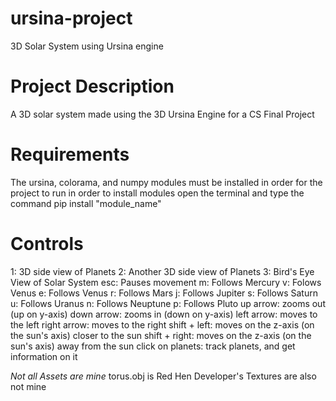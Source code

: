 # ursina-project
3D Solar System using Ursina engine 

# Project Description
A 3D solar system made using the 3D Ursina Engine for a CS Final Project 

# Requirements 
The ursina, colorama, and numpy modules must be installed in order for the project to run 
in order to install modules open the terminal and type the command pip install "module_name" 

# Controls
1: 3D side view of Planets
2: Another 3D side view of Planets
3: Bird's Eye View of Solar System
esc: Pauses movement
m: Follows Mercury
v: Folows Venus
e: Follows Venus
r: Follows Mars
j: Follows Jupiter
s: Follows Saturn
u: Follows Uranus
n: Follows Neuptune
p: Follows Pluto
up arrow: zooms out (up on y-axis)
down arrow: zooms in (down on y-axis)
left arrow: moves to the left
right arrow: moves to the right
shift + left: moves on the z-axis (on the sun's axis) closer to the sun
shift + right: moves on the z-axis (on the sun's axis) away from the sun
click on planets: track planets, and get information on it

*Not all Assets are mine* 
    torus.obj is Red Hen Developer's 
    Textures are also not mine
